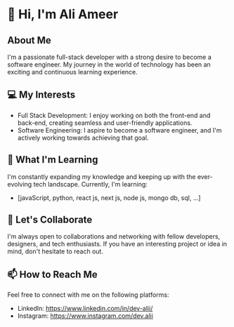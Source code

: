 # 👋 Hi, I'm Ali Ameer

## About Me
I'm a passionate full-stack developer with a strong desire to become a software engineer. My journey in the world of technology has been an exciting and continuous learning experience.

## 💻 My Interests
- Full Stack Development: I enjoy working on both the front-end and back-end, creating seamless and user-friendly applications.
- Software Engineering: I aspire to become a software engineer, and I'm actively working towards achieving that goal.

## 🌱 What I'm Learning
I'm constantly expanding my knowledge and keeping up with the ever-evolving tech landscape. Currently, I'm learning:

- [javaScript, python, react js, next js, node js, mongo db, sql, ...]

## 🤝 Let's Collaborate
I'm always open to collaborations and networking with fellow developers, designers, and tech enthusiasts. If you have an interesting project or idea in mind, don't hesitate to reach out.

## 📫 How to Reach Me
Feel free to connect with me on the following platforms:
- LinkedIn: https://www.linkedin.com/in/dev-alii/
- Instagram: https://www.instagram.com/dev.alii

<!---
Ali-Ameer1/Ali-Ameer1 is a ✨ special ✨ repository because its `README.md` (this file) appears on your GitHub profile.
You can click the Preview link to take a look at your changes.
--->
